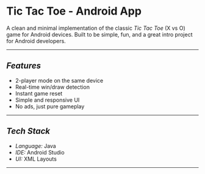 # Tic Tac Toe - Android App

A clean and minimal implementation of the classic *Tic Tac Toe* (X vs O) game for Android devices. Built to be simple, fun, and a great intro project for Android developers.

---


## *Features*
- 2-player mode on the same device  
- Real-time win/draw detection  
- Instant game reset  
- Simple and responsive UI  
- No ads, just pure gameplay

---

## *Tech Stack*
- *Language:* Java 
- *IDE:* Android Studio  
- *UI:* XML Layouts  

---
